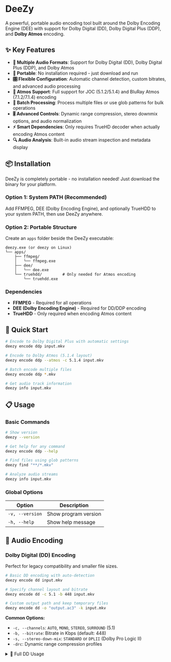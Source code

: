 # DeeZy

A powerful, portable audio encoding tool built around the Dolby Encoding Engine (DEE) with support for Dolby Digital (DD), Dolby Digital Plus (DDP), and **Dolby Atmos** encoding.

## ✨ Key Features

- **🎵 Multiple Audio Formats**: Support for Dolby Digital (DD), Dolby Digital Plus (DDP), and Dolby Atmos
- **🔧 Portable**: No installation required - just download and run
- **🎛️ Flexible Configuration**: Automatic channel detection, custom bitrates, and advanced audio processing
- **🌟 Atmos Support**: Full support for JOC (5.1.2/5.1.4) and BluRay Atmos (7.1.2/7.1.4) encoding
- **📁 Batch Processing**: Process multiple files or use glob patterns for bulk operations
- **🎚️ Advanced Controls**: Dynamic range compression, stereo downmix options, and audio normalization
- **⚡ Smart Dependencies**: Only requires TrueHD decoder when actually encoding Atmos content
- **🔍 Audio Analysis**: Built-in audio stream inspection and metadata display

## 📦 Installation

DeeZy is completely portable - no installation needed! Just download the binary for your platform.

### Option 1: System PATH (Recommended)

Add FFMPEG, DEE (Dolby Encoding Engine), and optionally TrueHDD to your system PATH, then use DeeZy anywhere.

### Option 2: Portable Structure

Create an `apps` folder beside the DeeZy executable:

```
deezy.exe (or deezy on Linux)
└── apps/
    ├── ffmpeg/
    │   └── ffmpeg.exe
    ├── dee/
    │   └── dee.exe
    └── truehdd/         # Only needed for Atmos encoding
        └── truehdd.exe
```

### Dependencies

- **FFMPEG** - Required for all operations
- **DEE (Dolby Encoding Engine)** - Required for DD/DDP encoding
- **TrueHDD** - Only required when encoding Atmos content

## 🚀 Quick Start

```bash
# Encode to Dolby Digital Plus with automatic settings
deezy encode ddp input.mkv

# Encode to Dolby Atmos (5.1.4 layout)
deezy encode ddp --atmos -c 5.1.4 input.mkv

# Batch encode multiple files
deezy encode ddp *.mkv

# Get audio track information
deezy info input.mkv
```

## 📋 Usage

### Basic Commands

```bash
# Show version
deezy --version

# Get help for any command
deezy encode ddp --help

# Find files using glob patterns
deezy find "**/*.mkv"

# Analyze audio streams
deezy info input.mkv
```

### Global Options

| Option          | Description          |
| --------------- | -------------------- |
| `-v, --version` | Show program version |
| `-h, --help`    | Show help message    |

## 🎵 Audio Encoding

### Dolby Digital (DD) Encoding

Perfect for legacy compatibility and smaller file sizes.

```bash
# Basic DD encoding with auto-detection
deezy encode dd input.mkv

# Specify channel layout and bitrate
deezy encode dd -c 5.1 -b 448 input.mkv

# Custom output path and keep temporary files
deezy encode dd -o "output.ac3" -k input.mkv
```

**Common Options:**

- `-c, --channels`: `AUTO`, `MONO`, `STEREO`, `SURROUND` (5.1)
- `-b, --bitrate`: Bitrate in Kbps (default: 448)
- `-s, --stereo-down-mix`: `STANDARD` or `DPLII` (Dolby Pro Logic II)
- `-drc`: Dynamic range compression profiles

<details>
<summary>📖 Full DD Usage</summary>

```
usage: DeeZy encode dd [-h] [--ffmpeg FFMPEG] [--truehdd TRUEHDD] [--dee DEE]
                       [-t TRACK_INDEX] [-b BITRATE] [-d DELAY] [-k]
                       [-p {STANDARD[0],DEBUG[1],SILENT[2]}] [-tmp TEMP_DIR]
                       [-o OUTPUT] [-s {STANDARD[0],DPLII[1]}]
                       [-c {AUTO[0],MONO[1],STEREO[2],SURROUND[6]}]
                       [-drc {FILM_STANDARD[0],FILM_LIGHT[1],MUSIC_STANDARD[2],MUSIC_LIGHT[3],SPEECH[4]}]
                       INPUT [INPUT ...]

positional arguments:
  INPUT
   Input file paths or directories

options:
  -h, --help
   show this help message and exit
  --ffmpeg, FFMPEG
   Path to FFMPEG executable.
  --truehdd, TRUEHDD
   Path to Truehdd executable.
  --dee, DEE
   Path to DEE (Dolby Encoding Engine) executable.
  -t, --track-index, TRACK_INDEX
   The index of the audio track to use.
  -b, --bitrate, BITRATE
   The bitrate in Kbps.
  -d, --delay, DELAY
   The delay in milliseconds or seconds. Note '-d=' is required! (-d=-10ms / -d=10s).
  -k, --keep-temp
   Keeps the temp files after finishing (usually a wav and an xml for DEE).
  -p, --progress-mode, {STANDARD[0],DEBUG[1],SILENT[2]}
   Sets progress output mode verbosity.
  -tmp, --temp-dir, TEMP_DIR
   Path to store temporary files to. If not specified this will automatically happen in the temp dir of the os.
  -o, --output, OUTPUT
   The output file path. If not specified we will attempt to automatically add Delay/Language string to output file name.
  -s, --stereo-down-mix, {STANDARD[0],DPLII[1]}
   Down mix method for stereo.
  -c, --channels, {AUTO[0],MONO[1],STEREO[2],SURROUND[6]}
   The number of channels.
  -drc, --dynamic-range-compression, {FILM_STANDARD[0],FILM_LIGHT[1],MUSIC_STANDARD[2],MUSIC_LIGHT[3],SPEECH[4]}
   Dynamic range compression settings.
```

-drc, --dynamic-range-compression, {FILM_STANDARD[0],FILM_LIGHT[1],MUSIC_STANDARD[2],MUSIC_LIGHT[3],SPEECH[4]}
Dynamic range compression settings.

````
</details>

### Dolby Digital Plus (DDP) Encoding

Enhanced quality with support for higher bitrates and **Dolby Atmos**.

```bash
# Basic DDP encoding
deezy encode ddp input.mkv

# High-quality 5.1 encoding with normalization
deezy encode ddp -c 5.1 -b 768 --normalize input.mkv

# Dolby Atmos encoding (JOC - 5.1.4)
deezy encode ddp --atmos -c 5.1.4 -b 768 input.mkv

# Dolby Atmos encoding (BluRay - 7.1.4)
deezy encode ddp --atmos -c 7.1.4 -b 1536 input.mkv
````

**Key Features:**

- **🌟 Atmos Support**: Automatic detection and encoding of Atmos content
- **📈 Higher Bitrates**: Support for up to 1664 Kbps (BluRay Atmos)
- **🎚️ Audio Normalization**: Built-in loudness normalization
- **🔄 Smart Fallbacks**: Automatically falls back to regular DDP if no Atmos detected

**Channel Options:**

- Standard: `AUTO`, `MONO`, `STEREO`, `SURROUND` (5.1), `SURROUNDEX` (7.1)
- Atmos: `ATMOS_5_1_2`, `ATMOS_5_1_4`, `ATMOS_7_1_2`, `ATMOS_7_1_4`

<details>
<summary>📖 Full DDP Usage</summary>

```
usage: DeeZy encode ddp [-h] [--ffmpeg FFMPEG] [--truehdd TRUEHDD] [--dee DEE]
                        [-t TRACK_INDEX] [-b BITRATE] [-d DELAY] [-k]
                        [-p {STANDARD[0],DEBUG[1],SILENT[2]}] [-tmp TEMP_DIR]
                        [-o OUTPUT] [-s {STANDARD[0],DPLII[1]}]
                        [-c {AUTO[0],MONO[1],STEREO[2],SURROUND[6],SURROUNDEX[8],ATMOS_5_1_2[512],ATMOS_5_1_4[514],ATMOS_7_1_2[712],ATMOS_7_1_4[714]}]
                        [-n] [--atmos] [--no-bed-conform]
                        [-drc {FILM_STANDARD[0],FILM_LIGHT[1],MUSIC_STANDARD[2],MUSIC_LIGHT[3],SPEECH[4]}]
                        INPUT [INPUT ...]

positional arguments:
  INPUT
   Input file paths or directories

options:
  -h, --help
   show this help message and exit
  --ffmpeg, FFMPEG
   Path to FFMPEG executable.
  --truehdd, TRUEHDD
   Path to Truehdd executable.
  --dee, DEE
   Path to DEE (Dolby Encoding Engine) executable.
  -t, --track-index, TRACK_INDEX
   The index of the audio track to use.
  -b, --bitrate, BITRATE
   The bitrate in Kbps.
  -d, --delay, DELAY
   The delay in milliseconds or seconds. Note '-d=' is required! (-d=-10ms / -d=10s).
  -k, --keep-temp
   Keeps the temp files after finishing (usually a wav and an xml for DEE).
  -p, --progress-mode, {STANDARD[0],DEBUG[1],SILENT[2]}
   Sets progress output mode verbosity.
  -tmp, --temp-dir, TEMP_DIR
   Path to store temporary files to. If not specified this will automatically happen in the temp dir of the os.
  -o, --output, OUTPUT
   The output file path. If not specified we will attempt to automatically add Delay/Language string to output file name.
  -s, --stereo-down-mix, {STANDARD[0],DPLII[1]}
   Down mix method for stereo.
  -c, --channels, {AUTO[0],MONO[1],STEREO[2],SURROUND[6],SURROUNDEX[8],ATMOS_5_1_2[512],ATMOS_5_1_4[514],ATMOS_7_1_2[712],ATMOS_7_1_4[714]}
   The number of channels.
  -n, --normalize
   Normalize audio for DDP (ignored for DDP channels above 6).
  --atmos
   Enable Atmos encoding mode for TrueHD input files with Atmos content (automatically falls back to DDP if no Atmos is detected).
  --no-bed-conform
   Disable bed conform for Atmos
  -drc, --dynamic-range-compression, {FILM_STANDARD[0],FILM_LIGHT[1],MUSIC_STANDARD[2],MUSIC_LIGHT[3],SPEECH[4]}
   Dynamic range compression settings
```

-drc, --dynamic-range-compression, {FILM_STANDARD[0],FILM_LIGHT[1],MUSIC_STANDARD[2],MUSIC_LIGHT[3],SPEECH[4]}
Dynamic range compression settings

````
</details>

## 🔍 File Management & Analysis

### Find Files

Powerful file discovery with glob pattern support.

```bash
# Find all MKV files in current directory
deezy find "*.mkv"

# Find all video files recursively
deezy find "**/*.{mkv,mp4,avi}"

# Show only filenames (not full paths)
deezy find -n "**/*.mkv"
````

<details>
<summary>📖 Full Find Usage</summary>

```
usage: DeeZy find [-h] [-n] INPUT [INPUT ...]

positional arguments:
  INPUT       Input file paths or directories

  -h, --help  show this help message and exit
  -n, --name  Only display names instead of full paths.
```

**Example:**

```bash
deezy find "Path\*.*"
# Output: Path\Men.in.Black.3.2012.UHD.BluRay.2160p.TrueHD.Atmos.7.1.DV.HEVC.HYBRID.REMUX.mkv
```

</details>

### Audio Stream Analysis

Get detailed information about audio tracks before encoding.

```bash
# Analyze audio streams
deezy info input.mkv

# Analyze multiple files
deezy info *.mkv
```

<details>
<summary>📖 Full Info Usage</summary>

```
usage: DeeZy info [-h] INPUT [INPUT ...]

positional arguments:
  INPUT       Input file paths or directories

options:
  -h, --help  show this help message and exit
```

Example:

```
deezy info "Path\Avatar.The.Last.Airbender.S01E01.The.Boy.in.the.Iceberg.mkv"
File: Avatar.The.Last.Airbender.S01E01.The.Boy.in.the.Iceberg.mkv
Audio tracks: [0]
------------------------------------------------------------------------------------------
Track               : 0
Codec               : FLAC - (flac)
Channels            : 2.0 - L R
Bit rate mode       : VBR / Variable
Bit rate            : 760 kb/s
Sampling Rate       : 48.0 kHz
Duration            : 23 min 40 s
Language            : English
Title               : FLAC 2.0
Stream size         : 128.7 MiB
Bit Depth           : 24 bits
Compression         : Lossless
Default             : Yes
Forced              : No
------------------------------------------------------------------------------------------
```

`Track ... : 0` corresponds to the `-t / --track-index` arg when selecting your track to encode with dd/ddp

## 🎯 Input Types & Patterns

DeeZy supports flexible input handling for batch processing:

### Multiple Files

```bash
# Process multiple files with same settings
deezy encode ddp input1.mkv input2.mp4 input3.avi

# Files with spaces (use quotes)
deezy encode ddp "Movie Name (2023).mkv" "Another Movie.mkv"
```

### Glob Patterns

```bash
# All MKV files in directory
deezy encode ddp "directory/*.mkv"

# Recursive search for all video files
deezy encode ddp "movies/**/*.{mkv,mp4,avi}"

# Pattern matching
deezy encode ddp "*TrueHD*.mkv"
```

## 🛠️ Advanced Configuration

### Bitrate Guidelines

| Format    | Layout      | Recommended Bitrate | Use Case              |
| --------- | ----------- | ------------------- | --------------------- |
| DD        | 5.1         | 448-640 kbps        | Legacy compatibility  |
| DDP       | 5.1         | 640-768 kbps        | Streaming services    |
| DDP       | 7.1         | 768-1024 kbps       | High-quality releases |
| DDP Atmos | 5.1.2/5.1.4 | 768-1024 kbps       | JOC streaming         |
| DDP Atmos | 7.1.2/7.1.4 | 1152-1664 kbps      | BluRay mastering      |

### Dynamic Range Compression

- **FILM_STANDARD**: Heavy compression for noisy environments
- **FILM_LIGHT**: Light compression maintaining dynamics
- **MUSIC_STANDARD**: Balanced for music content
- **MUSIC_LIGHT**: Minimal compression for audiophile listening
- **SPEECH**: Optimized for dialogue clarity

### Temporary File Management

Use `-k/--keep-temp` to retain intermediate files for debugging or manual processing. Temporary files include:

- **WAV files**: Decoded audio streams
- **XML files**: DEE job configurations
- **LOG files**: Encoding process details

## 📚 Examples & Workflows

### Movie Encoding Workflow

```bash
# 1. Analyze the source
deezy info "Movie.Name.2023.UHD.mkv"

# 2. Encode with optimal settings
deezy encode ddp --atmos -c 7.1.4 -b 1536 -drc FILM_LIGHT "Movie.Name.2023.UHD.mkv"

# 3. Verify output
deezy info "Movie.Name.2023.UHD.DDP.Atmos.ec3"
```

### Batch TV Series Processing

```bash
# Find all episodes
deezy find "TV.Series.S01**/*.mkv"

# Encode entire season
deezy encode ddp -c 5.1 -b 640 -drc SPEECH "TV.Series.S01**/*.mkv"
```

### Quality Control

```bash
# Test encoding settings without processing
deezy encode ddp -c 7.1.4 -b 1536 --print-only input.mkv

# Keep temporary files for analysis
deezy encode ddp -k input.mkv
```

## 🚨 Troubleshooting

### Common Issues

**"TrueHD decoder not found"**

- Ensure TrueHD decoder is installed and in PATH
- Only required for Atmos encoding from TrueHD sources

**"Invalid bitrate for channel layout"**

- 7.1.4 Atmos requires minimum 1152 kbps
- 5.1.2/5.1.4 Atmos requires minimum 768 kbps

**"FFmpeg not found"**

- Install FFmpeg and add to system PATH
- Required for all audio processing operations

**"DEE executable not found"**

- Install Dolby Encoding Engine
- Set DEE path with `--dee` parameter

### Debug Mode

```bash
# Enable verbose output
deezy encode ddp -p DEBUG input.mkv

# Keep all temporary files
deezy encode ddp -k -tmp "C:\debug\" input.mkv
```

## 🔗 Resources

- **📖 Dolby Encoding Engine Documentation**: `docs/dolbyencodingengineusersguide.pdf`
- **💡 Example Projects**: `example_project_using_thd/`
- **🔧 Channel Layout Reference**: `deezy/enums/`
- **🎵 Audio Filter Documentation**: DEE user guide for advanced filtering

## 📄 License

This project is licensed under the terms specified in the LICENSE file.

---

**Made with ❤️ for audio encoding enthusiasts**
